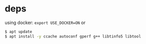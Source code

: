 # deps

using docker: `export USE_DOCKER=ON` or

```bash
$ apt update
$ apt install -y ccache autoconf gperf g++ libtinfo5 libtool
```